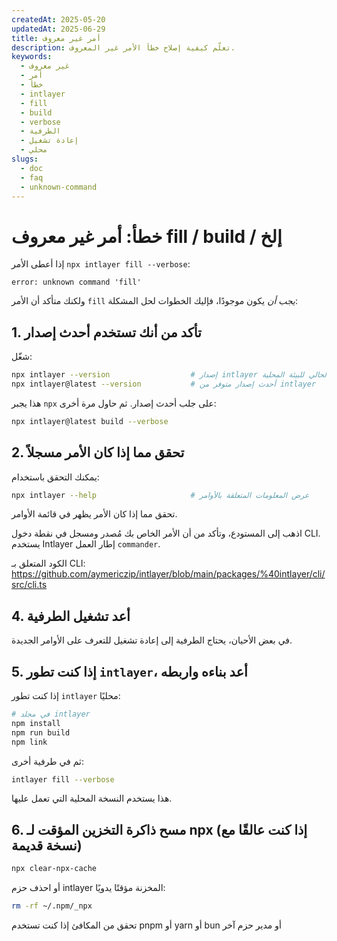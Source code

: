 ```yaml
---
createdAt: 2025-05-20
updatedAt: 2025-06-29
title: أمر غير معروف
description: تعلّم كيفية إصلاح خطأ الأمر غير المعروف.
keywords:
  - غير معروف
  - أمر
  - خطأ
  - intlayer
  - fill
  - build
  - verbose
  - الطرفية
  - إعادة تشغيل
  - محلي
slugs:
  - doc
  - faq
  - unknown-command
---
```


# خطأ: أمر غير معروف fill / build / إلخ

إذا أعطى الأمر `npx intlayer fill --verbose`:

```
error: unknown command 'fill'
```

ولكنك متأكد أن الأمر `fill` _يجب أن_ يكون موجودًا، فإليك الخطوات لحل المشكلة:

## 1. **تأكد من أنك تستخدم أحدث إصدار**

شغّل:

```bash
npx intlayer --version                  # إصدار intlayer الحالي للبيئة المحلية
npx intlayer@latest --version           # أحدث إصدار متوفر من intlayer
```

هذا يجبر `npx` على جلب أحدث إصدار. ثم حاول مرة أخرى:

```bash
npx intlayer@latest build --verbose
```

## 2. **تحقق مما إذا كان الأمر مسجلاً**

يمكنك التحقق باستخدام:

```bash
npx intlayer --help                     # عرض المعلومات المتعلقة بالأوامر
```

تحقق مما إذا كان الأمر يظهر في قائمة الأوامر.

اذهب إلى المستودع، وتأكد من أن الأمر الخاص بك مُصدر ومسجل في نقطة دخول CLI. يستخدم Intlayer إطار العمل `commander`.

الكود المتعلق بـ CLI:
https://github.com/aymericzip/intlayer/blob/main/packages/%40intlayer/cli/src/cli.ts

## 4. **أعد تشغيل الطرفية**

في بعض الأحيان، يحتاج الطرفية إلى إعادة تشغيل للتعرف على الأوامر الجديدة.

## 5. **إذا كنت تطور `intlayer`، أعد بناءه واربطه**

إذا كنت تطور `intlayer` محليًا:

```bash
# في مجلد intlayer
npm install
npm run build
npm link
```

ثم في طرفية أخرى:

```bash
intlayer fill --verbose
```

هذا يستخدم النسخة المحلية التي تعمل عليها.

## 6. **مسح ذاكرة التخزين المؤقت لـ npx (إذا كنت عالقًا مع نسخة قديمة)**

```bash
npx clear-npx-cache
```

أو احذف حزم intlayer المخزنة مؤقتًا يدويًا:

```bash
rm -rf ~/.npm/_npx
```

تحقق من المكافئ إذا كنت تستخدم pnpm أو yarn أو bun أو مدير حزم آخر
